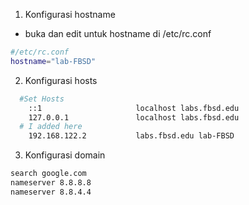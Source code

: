 1. Konfigurasi hostname
- buka dan edit untuk hostname di /etc/rc.conf
```sh
#/etc/rc.conf
hostname="lab-FBSD"
```
2. Konfigurasi hosts
```sh
  #Set Hosts
    ::1                     localhost labs.fbsd.edu
    127.0.0.1               localhost labs.fbsd.edu
  # I added here
    192.168.122.2           labs.fbsd.edu lab-FBSD
```
3. Konfigurasi domain
```sh
search google.com
nameserver 8.8.8.8
nameserver 8.8.4.4
```